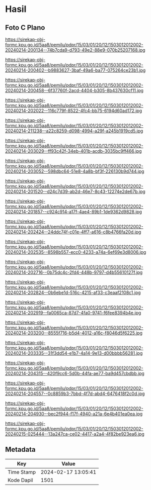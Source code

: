 # Hasil

## Foto C Plano

https://sirekap-obj-formc.kpu.go.id/5aa8/pemilu/pdpr/15/03/01/20/12/1503012012002-20240214-200134--74b7cda9-d793-49e2-88e9-070b25207168.jpg

https://sirekap-obj-formc.kpu.go.id/5aa8/pemilu/pdpr/15/03/01/20/12/1503012012002-20240214-200402--b9883627-3baf-49a6-ba77-075264ce23b1.jpg

https://sirekap-obj-formc.kpu.go.id/5aa8/pemilu/pdpr/15/03/01/20/12/1503012012002-20240214-200458--6f37760f-2acd-4404-b305-8b437630cf11.jpg

https://sirekap-obj-formc.kpu.go.id/5aa8/pemilu/pdpr/15/03/01/20/12/1503012012002-20240214-202022--116c779f-8522-4fc4-bb75-6194d60ad172.jpg

https://sirekap-obj-formc.kpu.go.id/5aa8/pemilu/pdpr/15/03/01/20/12/1503012012002-20240214-211238--a22c8259-d098-4994-a29f-a245b1919cd5.jpg

https://sirekap-obj-formc.kpu.go.id/5aa8/pemilu/pdpr/15/03/01/20/12/1503012012002-20240214-203029--ff93c42f-34eb-401b-acdb-3035bc9ff466.jpg

https://sirekap-obj-formc.kpu.go.id/5aa8/pemilu/pdpr/15/03/01/20/12/1503012012002-20240214-203052--598dbc64-51e8-4a8b-bf3f-226130b9d744.jpg

https://sirekap-obj-formc.kpu.go.id/5aa8/pemilu/pdpr/15/03/01/20/12/1503012012002-20240214-201520--d24c7d39-ab2d-46e7-8c43-12274e2de67b.jpg

https://sirekap-obj-formc.kpu.go.id/5aa8/pemilu/pdpr/15/03/01/20/12/1503012012002-20240214-201857--c924c914-a17f-4ae4-89b1-1de9362d9828.jpg

https://sirekap-obj-formc.kpu.go.id/5aa8/pemilu/pdpr/15/03/01/20/12/1503012012002-20240214-202424--24ddc74f-c01e-4ff7-a616-c8b4766fa20d.jpg

https://sirekap-obj-formc.kpu.go.id/5aa8/pemilu/pdpr/15/03/01/20/12/1503012012002-20240214-202535--8598b557-ecc0-4233-a74a-6ef69e3d8006.jpg

https://sirekap-obj-formc.kpu.go.id/5aa8/pemilu/pdpr/15/03/01/20/12/1503012012002-20240214-202716--0b75dc4c-2fd4-448b-9797-d4b55610127f.jpg

https://sirekap-obj-formc.kpu.go.id/5aa8/pemilu/pdpr/15/03/01/20/12/1503012012002-20240214-202824--0b6ebe1d-516c-4215-af33-c3eaaf2108c1.jpg

https://sirekap-obj-formc.kpu.go.id/5aa8/pemilu/pdpr/15/03/01/20/12/1503012012002-20240214-202919--fa0065ca-87d7-4fa0-9741-f6fee8394b4e.jpg

https://sirekap-obj-formc.kpu.go.id/5aa8/pemilu/pdpr/15/03/01/20/12/1503012012002-20240214-203200--8555f716-b5d4-4012-a16c-f8046d5f6225.jpg

https://sirekap-obj-formc.kpu.go.id/5aa8/pemilu/pdpr/15/03/01/20/12/1503012012002-20240214-203335--31f3dd54-e1b7-4a14-9e13-d00bbbb56281.jpg

https://sirekap-obj-formc.kpu.go.id/5aa8/pemilu/pdpr/15/03/01/20/12/1503012012002-20240214-204315--420f9cc6-5d0b-44fa-ae77-ba9d457cbdbb.jpg

https://sirekap-obj-formc.kpu.go.id/5aa8/pemilu/pdpr/15/03/01/20/12/1503012012002-20240214-204557--0c8859b3-7bbd-4f7d-abd4-6476418f2c0d.jpg

https://sirekap-obj-formc.kpu.go.id/5aa8/pemilu/pdpr/15/03/01/20/12/1503012012002-20240214-204930--bec2f944-f17f-4940-a21a-6e4b401ea0ea.jpg

https://sirekap-obj-formc.kpu.go.id/5aa8/pemilu/pdpr/15/03/01/20/12/1503012012002-20240215-025444--13a247ca-ce02-4417-a2a4-4f82be923ea6.jpg


## Metadata

| Key        | Value               |
| ---------- | ------------------- |
| Time Stamp | 2024-02-17 13:05:41 |
| Kode Dapil | 1501                |



